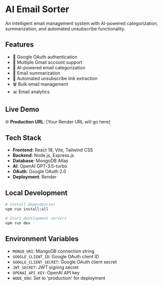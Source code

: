 # AI Email Sorter

An intelligent email management system with AI-powered categorization, summarization, and automated unsubscribe functionality.

## Features
- 🔐 Google OAuth authentication
- 📧 Multiple Gmail account support
- 🤖 AI-powered email categorization
- 📝 Email summarization
- 🔗 Automated unsubscribe link extraction
- 🗑️ Bulk email management
- 📊 Email analytics

## Live Demo
🌐 **Production URL**: [Your Render URL will go here]

## Tech Stack
- **Frontend**: React 18, Vite, Tailwind CSS
- **Backend**: Node.js, Express.js
- **Database**: MongoDB Atlas
- **AI**: OpenAI GPT-3.5-turbo
- **OAuth**: Google OAuth 2.0
- **Deployment**: Render

## Local Development
```bash
# Install dependencies
npm run install:all

# Start development servers
npm run dev
```

## Environment Variables
- `MONGO_URI`: MongoDB connection string
- `GOOGLE_CLIENT_ID`: Google OAuth client ID
- `GOOGLE_CLIENT_SECRET`: Google OAuth client secret
- `JWT_SECRET`: JWT signing secret
- `OPENAI_API_KEY`: OpenAI API key
- `NODE_ENV`: Set to 'production' for deployment